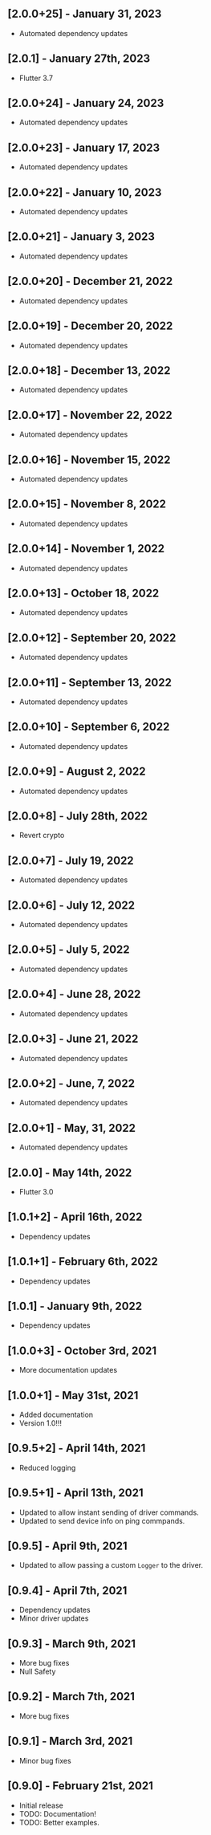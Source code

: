 ## [2.0.0+25] - January 31, 2023

* Automated dependency updates


## [2.0.1] - January 27th, 2023

* Flutter 3.7


## [2.0.0+24] - January 24, 2023

* Automated dependency updates


## [2.0.0+23] - January 17, 2023

* Automated dependency updates


## [2.0.0+22] - January 10, 2023

* Automated dependency updates


## [2.0.0+21] - January 3, 2023

* Automated dependency updates


## [2.0.0+20] - December 21, 2022

* Automated dependency updates


## [2.0.0+19] - December 20, 2022

* Automated dependency updates


## [2.0.0+18] - December 13, 2022

* Automated dependency updates


## [2.0.0+17] - November 22, 2022

* Automated dependency updates


## [2.0.0+16] - November 15, 2022

* Automated dependency updates


## [2.0.0+15] - November 8, 2022

* Automated dependency updates


## [2.0.0+14] - November 1, 2022

* Automated dependency updates


## [2.0.0+13] - October 18, 2022

* Automated dependency updates


## [2.0.0+12] - September 20, 2022

* Automated dependency updates


## [2.0.0+11] - September 13, 2022

* Automated dependency updates


## [2.0.0+10] - September 6, 2022

* Automated dependency updates


## [2.0.0+9] - August 2, 2022

* Automated dependency updates


## [2.0.0+8] - July 28th, 2022

* Revert crypto


## [2.0.0+7] - July 19, 2022

* Automated dependency updates


## [2.0.0+6] - July 12, 2022

* Automated dependency updates


## [2.0.0+5] - July 5, 2022

* Automated dependency updates


## [2.0.0+4] - June 28, 2022

* Automated dependency updates


## [2.0.0+3] - June 21, 2022

* Automated dependency updates


## [2.0.0+2] - June, 7, 2022

* Automated dependency updates


## [2.0.0+1] - May, 31, 2022

* Automated dependency updates


## [2.0.0] - May 14th, 2022

* Flutter 3.0


## [1.0.1+2] - April 16th, 2022

* Dependency updates


## [1.0.1+1] - February 6th, 2022

* Dependency updates


## [1.0.1] - January 9th, 2022

* Dependency updates


## [1.0.0+3] - October 3rd, 2021

* More documentation updates


## [1.0.0+1] - May 31st, 2021

* Added documentation
* Version 1.0!!!


## [0.9.5+2] - April 14th, 2021

* Reduced logging


## [0.9.5+1] - April 13th, 2021

* Updated to allow instant sending of driver commands.
* Updated to send device info on ping commpands.


## [0.9.5] - April 9th, 2021

* Updated to allow passing a custom `Logger` to the driver.


## [0.9.4] - April 7th, 2021

* Dependency updates
* Minor driver updates


## [0.9.3] - March 9th, 2021

* More bug fixes
* Null Safety


## [0.9.2] - March 7th, 2021

* More bug fixes


## [0.9.1] - March 3rd, 2021

* Minor bug fixes


## [0.9.0] - February 21st, 2021

* Initial release
* TODO: Documentation!
* TODO: Better examples.
























